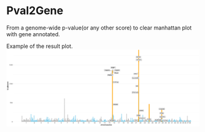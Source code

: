 # Pval2Gene
From a genome-wide p-value(or any other score) to clear manhattan plot with gene annotated.

Example of the result plot.
![](images/SLD_uniqe.png)
